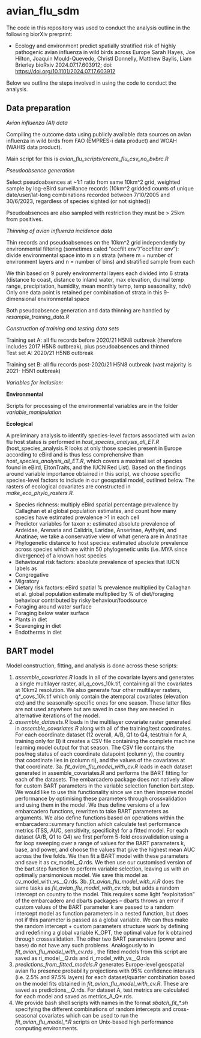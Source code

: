 # avian_flu_sdm

The code in this repository was used to conduct the analysis outline in the following biorXiv prerprint:
* Ecology and environment predict spatially stratified risk of highly pathogenic avian influenza in wild birds across Europe
Sarah Hayes, Joe Hilton, Joaquin Mould-Quevedo, Christl Donnelly, Matthew Baylis, Liam Brierley
bioRxiv 2024.07.17.603912; doi: https://doi.org/10.1101/2024.07.17.603912

Below we outline the steps involved in using the code to conduct the analysis.

## Data preparation

*Avian influenza (AI) data* 

Compiling the outcome data using publicly available data sources on avian influenza in wild birds from FAO (EMPRES-i data product) and WOAH (WAHIS data product).

Main script for this is *avian_flu_scripts/create_flu_csv_no_bvbrc.R*


*Pseudoabsence generation*  

Select pseudoabsences at ~1:1 ratio from same 10km^2 grid, weighted sample by log-eBird surveillance records (10km^2 gridded counts of unique date/user/lat-long combinations recorded between 7/10/2005 and 30/6/2023, regardless of species sighted (or not sighted)) 

Pseudoabsences are also sampled with restriction they must be > 25km from positives.

 

*Thinning of avian influenza incidence data* 

Thin records and pseudoabsences on the 10km^2 grid independently by environmental filtering (sometimes caled “occfilt env”/”occfilter env”): divide environmental space into m x n strata (where m = number of environment layers and n = number of bins) and stratified sample from each 

We thin based on 9 purely environmental layers each divided into 6 strata (distance to coast, distance to inland water, max elevation, diurnal temp range, precipitation, humidity, mean monthly temp, temp seasonality, ndvi) Only one data point is retained per combination of strata in this 9-dimensional environmental space

Both pseudoabsence generation and data thinning are handled by *resample_training_data.R*


*Construction of training and testing data sets* 

Training set A: all flu records before 2020/21 H5N8 outbreak (therefore includes 2017 H5N8 outbreak), plus pseudoabsences and thinned  
Test set A: 2020/21 H5N8 outbreak 
 
Training set B: all flu records post-2020/21 H5N8 outbreak (vast majority is 2021- H5N1 outbreak) 

 

*Variables for inclusion:* 

**Environmental**

Scripts for processing of the environmental variables are in the folder *variable_manipulation*

**Ecological** 

A preliminary analysis to identify species-level factors associated with avian flu host status is performed in *host_species_analysis_all_ET.R* (host_species_analysis.R looks at only those species present in Europe according to eBird and is thus less comprehensive than *host_species_analysis_all_ET.R*, which covers a maximal set of species found in eBird, EltonTraits, and the IUCN Red List). Based on the findings around variable importance obtained in this script, we choose specific species-level factors to include in our geospatial model, outlined below. The rasters of ecological covariates are constructed in *make_eco_phylo_rasters.R.* 

- Species richness: multiply eBird spatial percentage prevalence by Callaghan et al global population estimates, and count how many species have estimated prevalence >1 in each cell 
- Predictor variables for taxon x: estimated absolute prevalence of Ardeidae, Arenaria and Calidris, Laridae, Anserinae, Aythyini, and Anatinae; we take a conservative view of what genera are in Anatinae 
- Phylogenetic distance to host species: estimated absolute prevalence across species which are within 50 phylogenetic units (i.e. MYA since divergence) of a known host species 
- Behavioural risk factors: absolute prevalence of species that IUCN labels as 
- Congregative 
- Migratory 
- Dietary risk factors: eBird spatial % prevalence multiplied by Callaghan et al. global population estimate multiplied by % of diet/foraging behaviour contributed by risky behaviour/foodsource 
- Foraging around water surface 
- Foraging below water surface 
- Plants in diet 
- Scavenging in diet 
- Endotherms in diet 


## BART model 

Model construction, fitting, and analysis is done across these scripts: 

1. *assemble_covariates.R* loads in all of the covariate layers and generates a single multilayer raster, all_q_covs_10k.tif, containing all the covariates at 10km2 resolution. We also generate four other multilayer rasters, q*_covs_10k.tif which only contain the atemporal covariates (elevation etc) and the seasonally-specific ones for one season. These latter files are not used anywhere but are saved in case they are needed in alternative iterations of the model. 
2. *assemble_datasets.R* loads in the multilayer covariate raster generated in *assemble_covariates.R* along with all of the training/test coordinates. For each coordinate dataset (12 overall, A/B, Q1 to Q4, test/train for A, training only for B) it creates a CSV file containing the complete machine learning model output for that season. The CSV file contains the pos/neg status of each coordinate datapoint (column y), the country that coordinate lies in (column ri), and the values of the covariates at that coordinate. 
3a. *fit_avian_flu_model_with_cv.R* loads in each dataset generated in assemble_covariates.R and performs the BART fitting for each of the datasets. The embarcadero package does not natively allow for custom BART parameters in the variable selection function bart.step. We would like to use this functionality since we can then improve model performance by optimising these parameters through crossvalidation and using them in the model. We thus define versions of a few embarcadero functions, rewritten to take BART parameters as arguments. We also define functions based on operations within the embarcadero::summary function which calculate test performance metrics (TSS, AUC, sensitivity, specificity) for a fitted model. For each dataset (A/B, Q1 to Q4) we first perform 5-fold crossvalidation using a for loop sweeping over a range of values for the BART parameters k, base, and power, and choose the values that give the highest mean AUC across the five folds. We then fit a BART model with these parameters and save it as cv_model_*_Q*.rds. We then use our customised version of the bart.step function to perform variable selection, leaving us with an optimally parsimonious model. We save this model as cv_model_with_vs_*_Q*.rds.
3b. *fit_avian_flu_model_with_ri.R* does the same tasks as *fit_avian_flu_model_with_cv.rds*, but adds a random intercept on country to the model. This requires some light “exploitation” of the embarcadero and dbarts packages – dbarts throws an error if custom values of the BART parameter k are passed to a random intercept model as function parameters in a nested function, but does not if this parameter is passed as a global variable. We can thus make the random intercept + custom parameters structure work by defining and redefining a global variable K_OPT, the optimal value for k obtained through crossvalidation. The other two BART parameters (power and base) do not have any such problems. Analogously to in *fit_avian_flu_model_with_cv.rds* , the fitted models from this script are saved as ri_model_*_Q*.rds and ri_model_with_vs_*_Q*.rds 
4. *predictions_from_fitted_models.R* generates Europe-level geospatial avian flu presence probability projections with 95% confidence intervals (i.e. 2.5% and 97.5% layers) for each dataset/quarter combination based on the model fits obtained in *fit_avian_flu_model_with_cv.R*.  These are saved as predictions_*_Q*.rds. For dataset A, test metrics are calculated for each model and saved as metrics_A_Q*.rds.
5. We provide bash shell scripts with names in the format *sbatch_fit_\*.sh* specifying the different combinations of random intercepts and cross-seasonal covariates which can be used to run the *fit_avian_flu_model_\*.R* scripts on Unix-based high performance computing environments.
